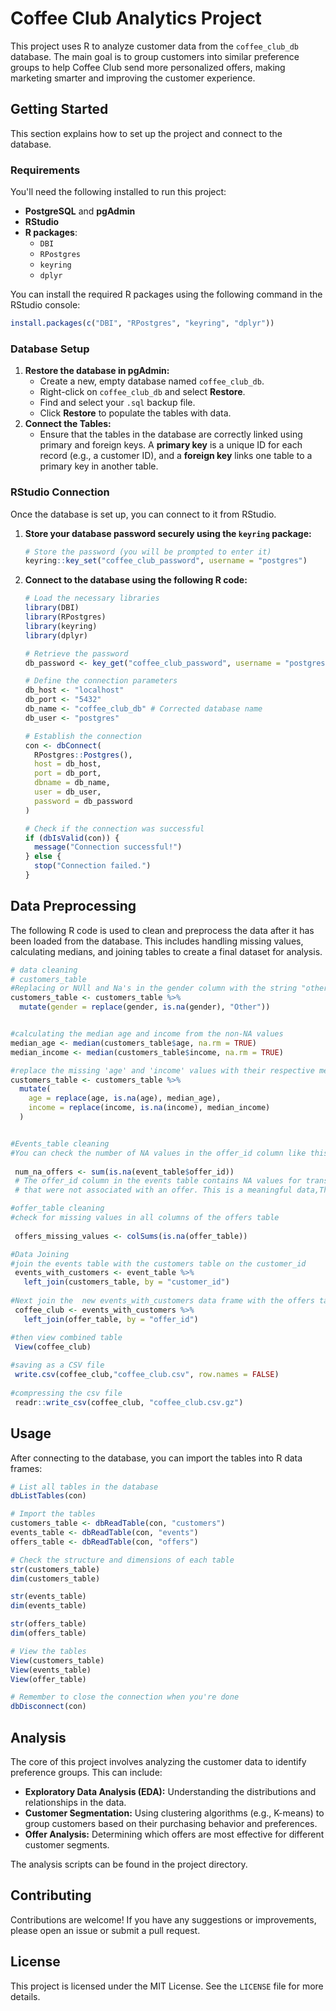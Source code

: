 # Coffee Club Analytics Project

This project uses R to analyze customer data from the `coffee_club_db` database. The main goal is to group customers into similar preference groups to help Coffee Club send more personalized offers, making marketing smarter and improving the customer experience.

## Getting Started

This section explains how to set up the project and connect to the database.

### Requirements

You'll need the following installed to run this project:

-   **PostgreSQL** and **pgAdmin**
-   **RStudio**
-   **R packages**:
    -   `DBI`
    -   `RPostgres`
    -   `keyring`
    -   `dplyr`

You can install the required R packages using the following command in the RStudio console:

``` r
install.packages(c("DBI", "RPostgres", "keyring", "dplyr"))
```

### Database Setup

1.  **Restore the database in pgAdmin:**
    -   Create a new, empty database named `coffee_club_db`.
    -   Right-click on `coffee_club_db` and select **Restore**.
    -   Find and select your `.sql` backup file.
    -   Click **Restore** to populate the tables with data.
2.  **Connect the Tables:**
    -   Ensure that the tables in the database are correctly linked using primary and foreign keys. A **primary key** is a unique ID for each record (e.g., a customer ID), and a **foreign key** links one table to a primary key in another table.

### RStudio Connection

Once the database is set up, you can connect to it from RStudio.

1.  **Store your database password securely using the `keyring` package:**

    ``` r
    # Store the password (you will be prompted to enter it)
    keyring::key_set("coffee_club_password", username = "postgres")
    ```

2.  **Connect to the database using the following R code:**

    ``` r
    # Load the necessary libraries
    library(DBI)
    library(RPostgres)
    library(keyring)
    library(dplyr)

    # Retrieve the password
    db_password <- key_get("coffee_club_password", username = "postgres")

    # Define the connection parameters
    db_host <- "localhost"
    db_port <- "5432"
    db_name <- "coffee_club_db" # Corrected database name
    db_user <- "postgres"

    # Establish the connection
    con <- dbConnect(
      RPostgres::Postgres(),
      host = db_host,
      port = db_port,
      dbname = db_name,
      user = db_user,
      password = db_password
    )

    # Check if the connection was successful
    if (dbIsValid(con)) {
      message("Connection successful!")
    } else {
      stop("Connection failed.")
    }
    ```

## Data Preprocessing

The following R code is used to clean and preprocess the data after it has been loaded from the database. This includes handling missing values, calculating medians, and joining tables to create a final dataset for analysis.

``` r
# data cleaning
# customers_table 
#Replacing or NUll and Na's in the gender column with the string "others"
customers_table <- customers_table %>%
  mutate(gender = replace(gender, is.na(gender), "Other"))


#calculating the median age and income from the non-NA values
median_age <- median(customers_table$age, na.rm = TRUE)
median_income <- median(customers_table$income, na.rm = TRUE)

#replace the missing 'age' and 'income' values with their respective medians
customers_table <- customers_table %>%
  mutate(
    age = replace(age, is.na(age), median_age),
    income = replace(income, is.na(income), median_income)
  )


#Events_table cleaning
#You can check the number of NA values in the offer_id column like this
 
 num_na_offers <- sum(is.na(event_table$offer_id))
 # The offer_id column in the events table contains NA values for transactions
 # that were not associated with an offer. This is a meaningful data,Therefore, we will not change these values.

#offer_table cleaning
#check for missing values in all columns of the offers table
   
 offers_missing_values <- colSums(is.na(offer_table))

#Data Joining
#join the events table with the customers table on the customer_id
 events_with_customers <- event_table %>%
   left_join(customers_table, by = "customer_id")
 
#Next join the  new events_with_customers data frame with the offers table
 coffee_club <- events_with_customers %>%
   left_join(offer_table, by = "offer_id")

#then view combined table
 View(coffee_club)
 
#saving as a CSV file
 write.csv(coffee_club,"coffee_club.csv", row.names = FALSE)
 
#compressing the csv file
 readr::write_csv(coffee_club, "coffee_club.csv.gz")
```

## Usage

After connecting to the database, you can import the tables into R data frames:

``` r
# List all tables in the database
dbListTables(con)

# Import the tables
customers_table <- dbReadTable(con, "customers")
events_table <- dbReadTable(con, "events")
offers_table <- dbReadTable(con, "offers")

# Check the structure and dimensions of each table
str(customers_table)
dim(customers_table)

str(events_table)
dim(events_table)

str(offers_table)
dim(offers_table)

# View the tables
View(customers_table)
View(events_table)
View(offer_table)

# Remember to close the connection when you're done
dbDisconnect(con)
```

## Analysis

The core of this project involves analyzing the customer data to identify preference groups. This can include:

-   **Exploratory Data Analysis (EDA):** Understanding the distributions and relationships in the data.
-   **Customer Segmentation:** Using clustering algorithms (e.g., K-means) to group customers based on their purchasing behavior and preferences.
-   **Offer Analysis:** Determining which offers are most effective for different customer segments.

The analysis scripts can be found in the project directory.

## Contributing

Contributions are welcome! If you have any suggestions or improvements, please open an issue or submit a pull request.

## License

This project is licensed under the MIT License. See the `LICENSE` file for more details.
